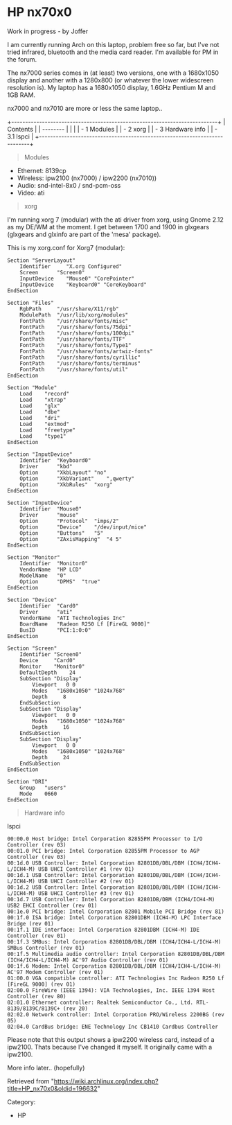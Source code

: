 HP nx70x0
=========

Work in progress - by Joffer

I am currently running Arch on this laptop, problem free so far, but
I've not tried infrared, bluetooth and the media card reader. I'm
available for PM in the forum.

The nx7000 series comes in (at least) two versions, one with a 1680x1050
display and another with a 1280x800 (or whatever the lower widescreen
resolution is). My laptop has a 1680x1050 display, 1.6GHz Pentium M and
1GB RAM.

nx7000 and nx7010 are more or less the same laptop..

+--------------------------------------------------------------------------+
| Contents                                                                 |
| --------                                                                 |
|                                                                          |
| -   1 Modules                                                            |
| -   2 xorg                                                               |
| -   3 Hardware info                                                      |
|     -   3.1 lspci                                                        |
+--------------------------------------------------------------------------+

> Modules

-   Ethernet: 8139cp
-   Wireless: ipw2100 (nx7000) / ipw2200 (nx7010))
-   Audio: snd-intel-8x0 / snd-pcm-oss
-   Video: ati

> xorg

I'm running xorg 7 (modular) with the ati driver from xorg, using Gnome
2.12 as my DE/WM at the moment. I get between 1700 and 1900 in glxgears
(glxgears and glxinfo are part of the 'mesa' package).

This is my xorg.conf for Xorg7 (modular):

    Section "ServerLayout"
    	Identifier     "X.org Configured"
    	Screen		"Screen0"
    	InputDevice    "Mouse0" "CorePointer"
    	InputDevice    "Keyboard0" "CoreKeyboard"
    EndSection

    Section "Files"
    	RgbPath		"/usr/share/X11/rgb"
    	ModulePath	"/usr/lib/xorg/modules"
    	FontPath	"/usr/share/fonts/misc"
    	FontPath	"/usr/share/fonts/75dpi"
    	FontPath	"/usr/share/fonts/100dpi"
    	FontPath	"/usr/share/fonts/TTF"
    	FontPath	"/usr/share/fonts/Type1"
    	FontPath	"/usr/share/fonts/artwiz-fonts"
    	FontPath	"/usr/share/fonts/cyrillic"
    	FontPath	"/usr/share/fonts/terminus"
    	FontPath	"/usr/share/fonts/util"
    EndSection

    Section "Module"
    	Load	"record"
    	Load	"xtrap"
    	Load	"glx"
    	Load	"dbe"
    	Load	"dri"
    	Load	"extmod"
    	Load	"freetype"
    	Load	"type1"
    EndSection

    Section "InputDevice"
    	Identifier	"Keyboard0"
    	Driver		"kbd"
    	Option		"XkbLayout"	"no"
    	Option		"XkbVariant"	",qwerty"
    	Option		"XkbRules"	"xorg"
    EndSection

    Section "InputDevice"
    	Identifier	"Mouse0"
    	Driver		"mouse"
    	Option		"Protocol"	"imps/2"
    	Option		"Device"	"/dev/input/mice"
    	Option		"Buttons"	"5"
    	Option		"ZAxisMapping"	"4 5"
    EndSection

    Section "Monitor"
    	Identifier	"Monitor0"
    	VendorName	"HP LCD"
    	ModelName	"0"
    	Option		"DPMS"	"true"
    EndSection

    Section "Device"
    	Identifier  "Card0"
    	Driver      "ati"
    	VendorName  "ATI Technologies Inc"
    	BoardName   "Radeon R250 Lf [FireGL 9000]"
    	BusID       "PCI:1:0:0"
    EndSection

    Section "Screen"
    	Identifier "Screen0"
    	Device     "Card0"
    	Monitor    "Monitor0"
    	DefaultDepth	24
    	SubSection "Display"
    		Viewport   0 0
    		Modes	"1680x1050" "1024x768" 
    		Depth     8
    	EndSubSection
    	SubSection "Display"
    		Viewport   0 0
    		Modes	"1680x1050" "1024x768" 
    		Depth     16
    	EndSubSection
    	SubSection "Display"
    		Viewport   0 0
    		Modes	"1680x1050" "1024x768" 
    		Depth     24
    	EndSubSection
    EndSection

    Section "DRI"
    	Group	"users"
    	Mode	0660
    EndSection

> Hardware info

lspci

    00:00.0 Host bridge: Intel Corporation 82855PM Processor to I/O Controller (rev 03)
    00:01.0 PCI bridge: Intel Corporation 82855PM Processor to AGP Controller (rev 03)
    00:1d.0 USB Controller: Intel Corporation 82801DB/DBL/DBM (ICH4/ICH4-L/ICH4-M) USB UHCI Controller #1 (rev 01)
    00:1d.1 USB Controller: Intel Corporation 82801DB/DBL/DBM (ICH4/ICH4-L/ICH4-M) USB UHCI Controller #2 (rev 01)
    00:1d.2 USB Controller: Intel Corporation 82801DB/DBL/DBM (ICH4/ICH4-L/ICH4-M) USB UHCI Controller #3 (rev 01)
    00:1d.7 USB Controller: Intel Corporation 82801DB/DBM (ICH4/ICH4-M) USB2 EHCI Controller (rev 01)
    00:1e.0 PCI bridge: Intel Corporation 82801 Mobile PCI Bridge (rev 81)
    00:1f.0 ISA bridge: Intel Corporation 82801DBM (ICH4-M) LPC Interface Bridge (rev 01)
    00:1f.1 IDE interface: Intel Corporation 82801DBM (ICH4-M) IDE Controller (rev 01)
    00:1f.3 SMBus: Intel Corporation 82801DB/DBL/DBM (ICH4/ICH4-L/ICH4-M) SMBus Controller (rev 01)
    00:1f.5 Multimedia audio controller: Intel Corporation 82801DB/DBL/DBM (ICH4/ICH4-L/ICH4-M) AC'97 Audio Controller (rev 01)
    00:1f.6 Modem: Intel Corporation 82801DB/DBL/DBM (ICH4/ICH4-L/ICH4-M) AC'97 Modem Controller (rev 01)
    01:00.0 VGA compatible controller: ATI Technologies Inc Radeon R250 Lf [FireGL 9000] (rev 01)
    02:00.0 FireWire (IEEE 1394): VIA Technologies, Inc. IEEE 1394 Host Controller (rev 80)
    02:01.0 Ethernet controller: Realtek Semiconductor Co., Ltd. RTL-8139/8139C/8139C+ (rev 20)
    02:02.0 Network controller: Intel Corporation PRO/Wireless 2200BG (rev 05)
    02:04.0 CardBus bridge: ENE Technology Inc CB1410 Cardbus Controller

Please note that this output shows a ipw2200 wireless card, instead of a
ipw2100. Thats because I've changed it myself. It originally came with a
ipw2100.

  
 More info later.. (hopefully)

Retrieved from
"https://wiki.archlinux.org/index.php?title=HP_nx70x0&oldid=196632"

Category:

-   HP
